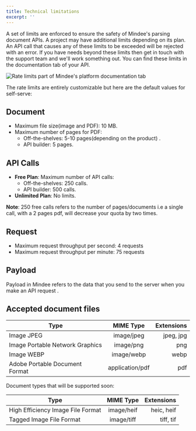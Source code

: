 ```yaml
---
title: Technical limitations
excerpt: ''
---
```


A set of limits are enforced to ensure the safety of Mindee's parsing document APIs. A project may have additional limits depending on its plan. An API call that causes any of these limits to be exceeded will be rejected with an error. If you have needs beyond these limits then get in touch with the support team and we'll work something out. You can find these limits in the documentation tab of your API. 

![Rate limits part of Mindee's platform documentation tab](https://files.readme.io/56777aa-ratelimits.png)

The rate limits are entirely customizable but here are the default values for self-serve:

## Document
- Maximum file size(image and PDF): 10 MB.
- Maximum number of pages for PDF: 
    - Off-the-shelves: 5-10 pages(depending on the product) .
    - API builder: 5 pages.
    
## API Calls
- **Free Plan**: Maximum number of API calls: 
    - Off-the-shelves: 250 calls. 
    - API builder: 500 calls.
- **Unlimited Plan**: No limits.

**Note**: 250 free calls refers to the number of pages/documents i.e a single call, with a 2 pages pdf, will decrease your quota by two times.

## Request
- Maximum request throughput per second: 4 requests
- Maximum request throughput per minute: 75 requests

## Payload
Payload in Mindee refers to the data that you send to the server when you make an API request .

## Accepted document files

| Type    | MIME Type       | Extensions  |
| ------------- |:-------------:| -----:|
| Image JPEG     | image/jpeg |jpeg, jpg |
| Image Portable Network Graphics     | image/png     |   png|
| Image WEBP |  image/webp     |    webp |
| Adobe Portable Document Format | 	application/pdf | pdf|

Document types that will be supported soon:


| Type    | MIME Type       | Extensions  |
| ------------- |:-------------:| -----:|
| High Efficiency Image File Format     | image/heif  | heic, heif |
|Tagged Image File Format     | image/tiff     |   tiff, tif |

